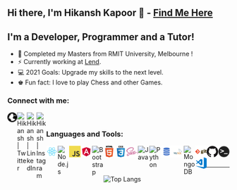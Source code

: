 ## Hi there, I'm Hikansh Kapoor 👋 - [Find Me Here][website]

## I'm a Developer, Programmer and a Tutor!

- 📜 Completed my Masters from RMIT University, Melbourne !
- ⚡ Currently working at [Lend][lend].
- 💻 2021 Goals: Upgrade my skills to the next level.
- ♚ Fun fact: I love to play Chess and other Games.

### Connect with me:

[<img align="left" alt="find-hikansh.web.app" width="22px" src="https://raw.githubusercontent.com/iconic/open-iconic/master/svg/globe.svg" />][website]
[<img align="left" alt="Hikansh | Twitter" width="22px" src="https://cdn.jsdelivr.net/npm/simple-icons@v3/icons/facebook.svg" />][twitter]
[<img align="left" alt="Hikansh | LinkedIn" width="22px" src="https://cdn.jsdelivr.net/npm/simple-icons@v3/icons/linkedin.svg" />][linkedin]
[<img align="left" alt="Hikansh | Instagram" width="22px" src="https://cdn.jsdelivr.net/npm/simple-icons@v3/icons/instagram.svg" />][instagram]

<br />

### Languages and Tools:

<img align="left" alt="React" width="26px" src="https://raw.githubusercontent.com/github/explore/80688e429a7d4ef2fca1e82350fe8e3517d3494d/topics/react/react.png" />
<img align="left" alt="Node.js" width="26px" src="https://img.icons8.com/color/48/000000/nodejs.png" />
<img align="left" alt="JavaScript" width="26px" src="https://raw.githubusercontent.com/github/explore/80688e429a7d4ef2fca1e82350fe8e3517d3494d/topics/javascript/javascript.png" />
<img align="left" alt="Angular" width="26px" src="https://raw.githubusercontent.com/github/explore/80688e429a7d4ef2fca1e82350fe8e3517d3494d/topics/angular/angular.png" />
<img align="left" alt="Bootstrap" width="26px" src="https://img.icons8.com/color/48/000000/bootstrap.png" />
<img align="left" alt="HTML5" width="26px" src="https://raw.githubusercontent.com/github/explore/80688e429a7d4ef2fca1e82350fe8e3517d3494d/topics/html/html.png" />
<img align="left" alt="CSS3" width="26px" src="https://raw.githubusercontent.com/github/explore/80688e429a7d4ef2fca1e82350fe8e3517d3494d/topics/css/css.png" />
<img align="left" alt="Sass" width="26px" src="https://raw.githubusercontent.com/github/explore/80688e429a7d4ef2fca1e82350fe8e3517d3494d/topics/sass/sass.png" />
<img align="left" alt="Java" width="26px" src="https://img.icons8.com/color/48/000000/java-coffee-cup-logo.png" />
<img align="left" alt="Python" width="26px"  src="https://img.icons8.com/dusk/64/000000/python.png"/>
<img align="left" alt="SQL" width="26px" src="https://raw.githubusercontent.com/github/explore/80688e429a7d4ef2fca1e82350fe8e3517d3494d/topics/sql/sql.png" />
<img align="left" alt="MySQL" width="26px" src="https://raw.githubusercontent.com/github/explore/80688e429a7d4ef2fca1e82350fe8e3517d3494d/topics/mysql/mysql.png" />
<!-- <img align="left" alt="MongoDB" width="26px" src="https://raw.githubusercontent.com/github/explore/80688e429a7d4ef2fca1e82350fe8e3517d3494d/topics/mongodb/mongodb.png" /> -->
<img  align="left" alt="MongoDB" width="26px" src="https://img.icons8.com/color/48/000000/mongodb.png"/>
<img align="left" alt="Git" width="26px" src="https://raw.githubusercontent.com/github/explore/80688e429a7d4ef2fca1e82350fe8e3517d3494d/topics/git/git.png" />
<img align="left" alt="GitHub" width="26px" src="https://raw.githubusercontent.com/github/explore/78df643247d429f6cc873026c0622819ad797942/topics/github/github.png" />
<img align="left" alt="Terminal" width="26px" src="https://raw.githubusercontent.com/github/explore/80688e429a7d4ef2fca1e82350fe8e3517d3494d/topics/terminal/terminal.png" />
<img align="left" alt="Visual Studio Code" width="26px" src="https://raw.githubusercontent.com/github/explore/80688e429a7d4ef2fca1e82350fe8e3517d3494d/topics/visual-studio-code/visual-studio-code.png" />

<br />
<br />

---

<!-- <img align="left" alt="Hikansh's Github Stats" src="https://github-readme-stats.codestackr.vercel.app/api?username=Hikansh&show_icons=true&hide_border=true&hide=contribs" /> -->

![Top Langs](https://github-readme-stats.vercel.app/api/top-langs/?username=Hikansh)

[website]: https://find-hikansh.web.app/
[twitter]: https://www.facebook.com/hikanshk11
[instagram]: https://www.instagram.com/hikansh_kapoor/?hl=en
[linkedin]: https://www.linkedin.com/in/hikansh-kapoor-203a70145/?originalSubdomain=in
[lend]: https://www.lend.com.au/
